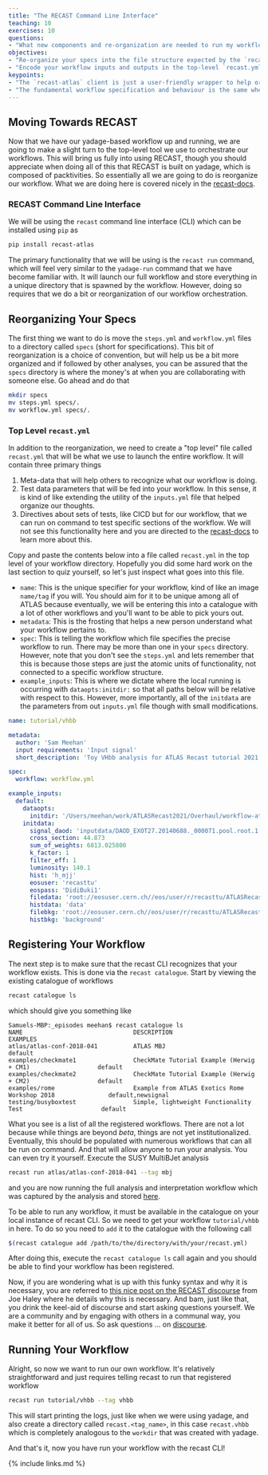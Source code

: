 ```yaml
---
title: "The RECAST Command Line Interface"
teaching: 10
exercises: 10
questions:
- "What new components and re-organization are needed to run my workflow with the `recast-atlas` client?"
objectives:
- "Re-organize your specs into the file structure expected by the `recast-atlas` client"
- "Encode your workflow inputs and outputs in the top-level `recast.yml` file"
keypoints:
- "The `recast-atlas` client is just a user-friendly wrapper to help organize your RECAST workflow, interact with yadage and encode unit tests."
- "The fundamental workflow specification and behaviour is the same whether we're interfacing directly with yadage or via the `recast-atlas` client."
---
```



## Moving Towards RECAST
Now that we have our yadage-based workflow up and running, we are going to make a slight turn to the top-level tool we use to orchestrate our workflows.  This will bring us fully into using RECAST, though you should appreciate when doing all of this that RECAST is built on yadage, which is composed of packtivities.  So essentially all we are going to do is reorganize our workflow.  What we are doing here is covered nicely in the [recast-docs](https://recast-docs.web.cern.ch/recast-docs/workflowauthoring/intro/).

### RECAST Command Line Interface
We will be using the `recast` command line interface (CLI) which can be installed using `pip` as
~~~bash
pip install recast-atlas
~~~
The primary functionality that we will be using is the `recast run` command, which will feel very similar to the `yadage-run` command that we have become familiar with.  It will launch our full workflow and store everything in a unique directory that is spawned by the workflow.  However, doing so requires that we do a bit or reorganization of our workflow orchestration.

## Reorganizing Your Specs
The first thing we want to do is move the `steps.yml` and `workflow.yml` files to a directory called `specs` (short for specifications).  This bit of reorganization is a choice of convention, but will help us be a bit more organized and if followed by other analyses, you can be assured that the `specs` directory is where the money's at when you are collaborating with someone else. Go ahead and do that
~~~bash
mkdir specs
mv steps.yml specs/.
mv workflow.yml specs/.
~~~

### Top Level `recast.yml`
In addition to the reorganization, we need to create a "top level" file called `recast.yml` that will be what we use to launch the entire workflow.  It will contain three primary things
  1. Meta-data that will help others to recognize what our workflow is doing.
  2. Test data parameters that will be fed into your workflow.  In this sense, it is kind of like extending the utility of the `inputs.yml` file that helped organize our thoughts.
  3. Directives about sets of tests, like CICD but for our workflow, that we can run on command to test specific sections of the workflow.  We will not see this functionality here and you are directed to the [recast-docs](recast-docs.web.cern.ch) to learn more about this.

Copy and paste the contents below into a file called `recast.yml` in the top level of your workflow directory.  Hopefully you did some hard work on the last section to quiz yourself, so let's just inspect what goes into this file.
  - `name`: This is the unique specifier for your workflow, kind of like an image `name/tag` if you will.  You should aim for it to be unique among all of ATLAS because eventually, we will be entering this into a catalogue with a lot of other workflows and you'll want to be able to pick yours out.
  - `metadata`: This is the frosting that helps a new person understand what your workflow pertains to.
  - `spec`: This is telling the workflow which file specifies the precise workflow to run.  There may be more than one in your `specs` directory.  However, note that you don't see the `steps.yml` and lets remember that this is because those steps are just the atomic units of functionality, not connected to a specific workflow structure.
  - `example_inputs`: This is where we dictate where the local running is occurring with `dataopts:initdir:` so that all paths below will be relative with respect to this.  However, more importantly, all of the `initdata` are the parameters from out `inputs.yml` file though with small modifications.

~~~yaml
name: tutorial/vhbb

metadata:
  author: 'Sam Meehan'
  input requirements: 'Input signal'
  short_description: 'Toy VHbb analysis for ATLAS Recast tutorial 2021'

spec:
  workflow: workflow.yml

example_inputs:
  default:
    dataopts:
      initdir: '/Users/meehan/work/ATLASRecast2021/Overhaul/workflow-atlas'   # You will need to modify this line. It should be the path to the directory where the recast.yml is located on your computer.
    initdata:
      signal_daod: 'inputdata/DAOD_EXOT27.20140688._000071.pool.root.1'   # You may need to modify this line. The name of your signal DAOD will likely be slighly different if you downloaded it with rucio.
      cross_section: 44.873
      sum_of_weights: 6813.025800
      k_factor: 1
      filter_eff: 1
      luminosity: 140.1
      hist: 'h_mjj'
      eosuser: 'recasttu'
      eospass: 'DidiBuki1'
      filedata: 'root://eosuser.cern.ch//eos/user/r/recasttu/ATLASRecast2021/external_data.root'
      histdata: 'data'
      filebkg: 'root://eosuser.cern.ch//eos/user/r/recasttu/ATLASRecast2021/external_data.root'
      histbkg: 'background'
~~~


## Registering Your Workflow
The next step is to make sure that the recast CLI recognizes that your workflow exists.  This is done via the `recast catalogue`.  Start by viewing the existing catalogue of workflows
~~~bash
recast catalogue ls
~~~
which should give you something like
~~~
Samuels-MBP:_episodes meehan$ recast catalogue ls
NAME                               DESCRIPTION                                                 EXAMPLES
atlas/atlas-conf-2018-041          ATLAS MBJ                                                   default
examples/checkmate1                CheckMate Tutorial Example (Herwig + CM1)                   default
examples/checkmate2                CheckMate Tutorial Example (Herwig + CM2)                   default
examples/rome                      Example from ATLAS Exotics Rome Workshop 2018               default,newsignal
testing/busyboxtest                Simple, lightweight Functionality Test                      default
~~~
What you see is a list of all the registered workflows.  There are not a lot because while things are beyond *beta*, things are not yet institutionalized.  Eventually, this should be populated with numerous workflows that can all be run on command.  And that will allow anyone to run your analysis.  You can even try it yourself.  Execute the SUSY MultiBJet analysis
~~~bash
recast run atlas/atlas-conf-2018-041 --tag mbj
~~~
and you are now running the full analysis and interpretation workflow which was captured by the analysis and stored [here](https://gitlab.cern.ch/recast-atlas/susy/ATLAS-CONF-2018-041).

To be able to run any workflow, it must be available in the catalogue on your local instance of recast CLI.  So we need to get your workflow `tutorial/vhbb` in here.  To do so you need to `add` it to the catalogue with the following call
~~~bash
$(recast catalogue add /path/to/the/directory/with/your/recast.yml)
~~~
After doing this, execute the `recast catalogue ls` call again and you should be able to find your workflow has been registered.

Now, if you are wondering what is up with this funky syntax and why it is necessary, you are referred to [this nice post on the RECAST discourse](https://atlas-talk.web.cern.ch/t/why-is-the-needed-in-recast-catalogue-add-path-to-repo-to-set-the-catalogue-path/105) from Joe Haley where he details why this is necessary.  And bam, just like that, you drink the keel-aid of discourse and start asking questions yourself.  We are a community and by engaging with others in a communal way, you make it better for all of us.  So ask questions ... on [discourse](https://atlas-talk.web.cern.ch/c/recast/).


## Running Your Workflow
Alright, so now we want to run our own workflow.  It's relatively straightforward and just requires telling recast to run that registered workflow
~~~bash
recast run tutorial/vhbb --tag vhbb
~~~
This will start printing the logs, just like when we were using yadage, and also create a directory called `recast.<tag_name>`, in this case `recast.vhbb` which is completely analogous to the `workdir` that was created with yadage.

And that's it, now you have run your workflow with the recast CLI!



{% include links.md %}

